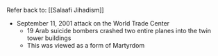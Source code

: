Refer back to: [[Salaafi Jihadism]]

- September 11, 2001 attack on the World Trade Center
	- 19 Arab suicide bombers crashed two entire planes into the twin tower buildings
	- This was viewed as a form of Martyrdom